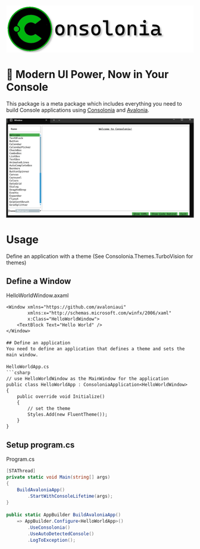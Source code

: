![logo](https://raw.githubusercontent.com/jinek/consolonia/main/assets/images/Logo.png)

# 🚀 Modern UI Power, Now in Your Console
This package is a meta package which includes everything you need to build Console applications using [Consolonia](https://github.com/jinek/consolonia)
and [Avalonia](https://avaloniaui.net/).

![gallery](https://raw.githubusercontent.com/jinek/consolonia/main/assets/images/Gallery.gif)

# Usage
Define an application with a theme (See Consolonia.Themes.TurboVision for themes)

## Define a Window
HelloWorldWindow.axaml
```xaml
<Window xmlns="https://github.com/avaloniaui"
        xmlns:x="http://schemas.microsoft.com/winfx/2006/xaml"
        x:Class="HelloWorldWindow">
    <TextBlock Text="Hello World" />
</Window>

## Define an application 
You need to define an application that defines a theme and sets the main window.

HelloWorldApp.cs
```csharp
// use HelloWorldWindow as the MainWindow for the application
public class HelloWorldApp : ConsoloniaApplication<HelloWorldWindow>
{
    public override void Initialize()
    {
        // set the theme
        Styles.Add(new FluentTheme());
    }
}
```


## Setup program.cs

Program.cs
```csharp
[STAThread]
private static void Main(string[] args)
{
    BuildAvaloniaApp()
        .StartWithConsoleLifetime(args);
}

public static AppBuilder BuildAvaloniaApp()
    => AppBuilder.Configure<HelloWorldApp>()
        .UseConsolonia()
        .UseAutoDetectedConsole()
        .LogToException();
```

 